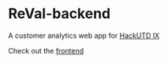 # ReVal-backend

A customer analytics web app for [HackUTD IX](https://devpost.com/software/reval)

Check out the [frontend](https://github.com/Abhishek-More/reval)
